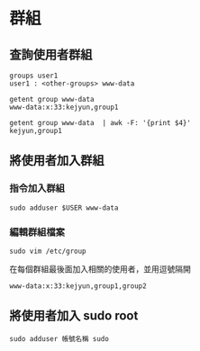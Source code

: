 # 群組


## 查詢使用者群組

```shell
groups user1
user1 : <other-groups> www-data
```

```shell
getent group www-data
www-data:x:33:kejyun,group1

getent group www-data  | awk -F: '{print $4}'
kejyun,group1
```

## 將使用者加入群組

### 指令加入群組

```shell
sudo adduser $USER www-data
```

### 編輯群組檔案

```shell
sudo vim /etc/group
```

在每個群組最後面加入相關的使用者，並用逗號隔開

```shell
www-data:x:33:kejyun,group1,group2
```



## 將使用者加入 sudo root

```shell
sudo adduser 帳號名稱 sudo
```
